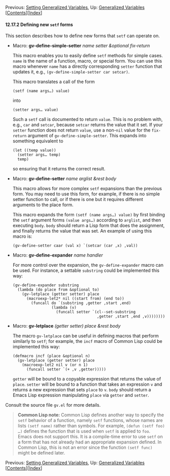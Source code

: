 <!-- This is the GNU Emacs Lisp Reference Manual
corresponding to Emacs version 27.2.

Copyright (C) 1990-1996, 1998-2021 Free Software Foundation,
Inc.

Permission is granted to copy, distribute and/or modify this document
under the terms of the GNU Free Documentation License, Version 1.3 or
any later version published by the Free Software Foundation; with the
Invariant Sections being "GNU General Public License," with the
Front-Cover Texts being "A GNU Manual," and with the Back-Cover
Texts as in (a) below.  A copy of the license is included in the
section entitled "GNU Free Documentation License."

(a) The FSF's Back-Cover Text is: "You have the freedom to copy and
modify this GNU manual.  Buying copies from the FSF supports it in
developing GNU and promoting software freedom." -->

<!-- Created by GNU Texinfo 6.7, http://www.gnu.org/software/texinfo/ -->

Previous: [Setting Generalized Variables](Setting-Generalized-Variables.html), Up: [Generalized Variables](Generalized-Variables.html)   \[[Contents](index.html#SEC_Contents "Table of contents")]\[[Index](Index.html "Index")]

#### 12.17.2 Defining new `setf` forms

This section describes how to define new forms that `setf` can operate on.

*   Macro: **gv-define-simple-setter** *name setter \&optional fix-return*

    This macro enables you to easily define `setf` methods for simple cases. `name` is the name of a function, macro, or special form. You can use this macro whenever `name` has a directly corresponding `setter` function that updates it, e.g., `(gv-define-simple-setter car setcar)`.

    This macro translates a call of the form

        (setf (name args…) value)

    into

        (setter args… value)

    Such a `setf` call is documented to return `value`. This is no problem with, e.g., `car` and `setcar`, because `setcar` returns the value that it set. If your `setter` function does not return `value`, use a non-`nil` value for the `fix-return` argument of `gv-define-simple-setter`. This expands into something equivalent to

        (let ((temp value))
          (setter args… temp)
          temp)

    so ensuring that it returns the correct result.

<!---->

*   Macro: **gv-define-setter** *name arglist \&rest body*

    This macro allows for more complex `setf` expansions than the previous form. You may need to use this form, for example, if there is no simple setter function to call, or if there is one but it requires different arguments to the place form.

    This macro expands the form `(setf (name args…) value)` by first binding the `setf` argument forms `(value args…)` according to `arglist`, and then executing `body`. `body` should return a Lisp form that does the assignment, and finally returns the value that was set. An example of using this macro is:

        (gv-define-setter caar (val x) `(setcar (car ,x) ,val))

<!---->

*   Macro: **gv-define-expander** *name handler*

    For more control over the expansion, the `gv-define-expander` macro can be used. For instance, a settable `substring` could be implemented this way:

        (gv-define-expander substring
          (lambda (do place from &optional to)
            (gv-letplace (getter setter) place
              (macroexp-let2* nil ((start from) (end to))
                (funcall do `(substring ,getter ,start ,end)
                         (lambda (v)
                           (funcall setter `(cl--set-substring
                                             ,getter ,start ,end ,v))))))))

<!---->

*   Macro: **gv-letplace** *(getter setter) place \&rest body*

    The macro `gv-letplace` can be useful in defining macros that perform similarly to `setf`; for example, the `incf` macro of Common Lisp could be implemented this way:

        (defmacro incf (place &optional n)
          (gv-letplace (getter setter) place
            (macroexp-let2 nil v (or n 1)
              (funcall setter `(+ ,v ,getter)))))

    `getter` will be bound to a copyable expression that returns the value of `place`. `setter` will be bound to a function that takes an expression `v` and returns a new expression that sets `place` to `v`. `body` should return a Emacs Lisp expression manipulating `place` via `getter` and `setter`.

Consult the source file `gv.el` for more details.

> **Common Lisp note:** Common Lisp defines another way to specify the `setf` behavior of a function, namely `setf` functions, whose names are lists `(setf name)` rather than symbols. For example, `(defun (setf foo) …)` defines the function that is used when `setf` is applied to `foo`. Emacs does not support this. It is a compile-time error to use `setf` on a form that has not already had an appropriate expansion defined. In Common Lisp, this is not an error since the function `(setf func)` might be defined later.

Previous: [Setting Generalized Variables](Setting-Generalized-Variables.html), Up: [Generalized Variables](Generalized-Variables.html)   \[[Contents](index.html#SEC_Contents "Table of contents")]\[[Index](Index.html "Index")]
